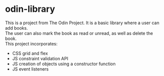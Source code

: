 # odin-library
This is a project from The Odin Project. It is a basic library where a user can add books.<br>
The user can also mark the book as read or unread, as well as delete the book.<br>
This project incorporates:
- CSS grid and flex
- JS constraint validation API
- JS creation of objects using a constructor function 
- JS event listeners